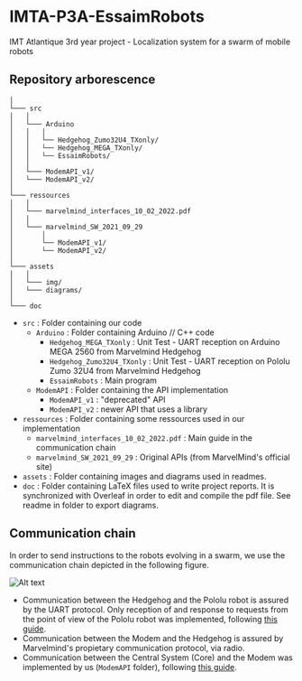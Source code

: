 # IMTA-P3A-EssaimRobots
IMT Atlantique 3rd year project - Localization system for a swarm of mobile robots

## Repository arborescence

```
│
└─── src
│	│
│	└─── Arduino 
│	│	│
│	│   └── Hedgehog_Zumo32U4_TXonly/
│	│   └── Hedgehog_MEGA_TXonly/
│	│   └── EssaimRobots/
│	│
│	└─── ModemAPI_v1/
│	└─── ModemAPI_v2/
│
└─── ressources
│	│
│	└─── marvelmind_interfaces_10_02_2022.pdf
│	│
│	└─── marvelmind_SW_2021_09_29
│		│
│		└── ModemAPI_v1/
│		└── ModemAPI_v2/
│
└─── assets
│	│
│	└─── img/
│	└─── diagrams/
│
└─── doc

```

- `src` : Folder containing our code
	- `Arduino` : Folder containing Arduino // C++ code 
		- `Hedgehog_MEGA_TXonly` : Unit Test - UART reception on Arduino MEGA 2560 from Marvelmind Hedgehog
		- `Hedgehog_Zumo32U4_TXonly` : Unit Test - UART reception on Pololu Zumo 32U4 from Marvelmind Hedgehog
		- `EssaimRobots` : Main program
	- `ModemAPI` : Folder containing the API implementation 
		- `ModemAPI_v1` : "deprecated" API
		- `ModemAPI_v2` : newer API that uses a library
- `ressources` : Folder containing some ressources used in our implementation
	- `marvelmind_interfaces_10_02_2022.pdf` : Main guide in the communication chain
	- `marvelmind_SW_2021_09_29` : Original APIs (from MarvelMind's official site)
- `assets` : Folder containing images and diagrams used in readmes. 
- `doc` : Folder containing LaTeX files used to write project reports. It is synchronized with Overleaf in order to edit and compile the pdf file. See readme in folder to export diagrams. 

## Communication chain 

In order to send instructions to the robots evolving in a swarm, we use the communication chain depicted in the following figure. 

![Alt text](assets/img/schema_communications.png)

- Communication between the Hedgehog and the Pololu robot is assured by the UART protocol. Only reception of and response to requests from the point of view of the Pololu robot was implemented, following [this guide](/ressources/marvelmind_interfaces_10_02_2022.pdf).
- Communication between the Modem and the Hedgehog is assured by Marvelmind's propietary communication protocol, via radio.
- Communication between the Central System (Core) and the Modem was implemented by us (`ModemAPI` folder), following [this guide](ressources/marvelmind_interfaces_10_02_2022.pdf).
